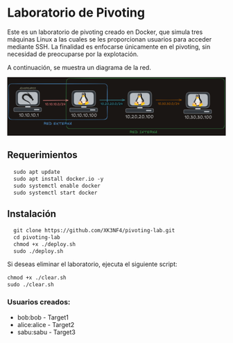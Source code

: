 # Laboratorio de Pivoting

Este es un laboratorio de pivoting creado en Docker, que simula tres máquinas Linux a las cuales se les proporcionan usuarios para acceder mediante SSH. La finalidad es enfocarse únicamente en el pivoting, sin necesidad de preocuparse por la explotación.

A continuación, se muestra un diagrama de la red.

![Imagen](./img/img.png)


## Requerimientos

```
  sudo apt update
  sudo apt install docker.io -y
  sudo systemctl enable docker
  sudo systemctl start docker
```

## Instalación 
```
  git clone https://github.com/XK3NF4/pivoting-lab.git
  cd pivoting-lab
  chmod +x ./deploy.sh
  sudo ./deploy.sh
```

Si deseas eliminar el laboratorio, ejecuta el siguiente script:
```
chmod +x ./clear.sh 
sudo ./clear.sh
```
### Usuarios creados: 
- bob:bob - Target1
- alice:alice - Target2
- sabu:sabu - Target3
